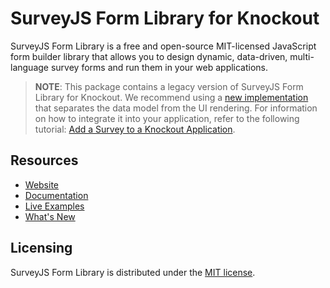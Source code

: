 # SurveyJS Form Library for Knockout

SurveyJS Form Library is a free and open-source MIT-licensed JavaScript form builder library that allows you to design dynamic, data-driven, multi-language survey forms and run them in your web applications.

> **NOTE**: This package contains a legacy version of SurveyJS Form Library for Knockout. We recommend using a [new implementation](https://www.npmjs.com/package/survey-react-ui) that separates the data model from the UI rendering. For information on how to integrate it into your application, refer to the following tutorial: [Add a Survey to a Knockout Application](https://surveyjs.io/form-library/documentation/get-started-knockout).

## Resources

- [Website](https://surveyjs.io/)
- [Documentation](https://surveyjs.io/Documentation/Library)
- [Live Examples](https://surveyjs.io/form-library/examples/nps-question/knockoutjs)
- [What's New](https://surveyjs.io/WhatsNew)

## Licensing

SurveyJS Form Library is distributed under the [MIT license](https://github.com/surveyjs/survey-library/blob/master/LICENSE).
